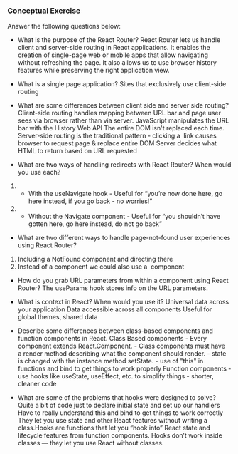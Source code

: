 ### Conceptual Exercise

Answer the following questions below:

- What is the purpose of the React Router?
 React Router lets us handle client and server-side routing in React applications. It enables the creation of single-page web or mobile apps that allow navigating without refreshing the page. It also allows us to use browser history features while preserving the right application view.

- What is a single page application?
Sites that exclusively use client-side routing

- What are some differences between client side and server side routing?
Client-side routing handles mapping between URL bar and page user sees via browser rather than via server. JavaScript manipulates the URL bar with the History Web API The entire DOM isn't replaced each time.
Server-side routing is the traditional pattern - clicking a <a> link causes browser to request page & replace entire DOM
Server decides what HTML to return based on URL requested

- What are two ways of handling redirects with React Router? When would you use each?
1) - With the useNavigate hook - Useful for “you’re now done here, go here instead, if you go back - no worries!”
2) - Without the Navigate component - Useful for “you shouldn’t have gotten here, go here instead, do not go back”

- What are two different ways to handle page-not-found user experiences using React Router? 
1) Including a NotFound component and directing there
2) Instead of a component we could also use a <Navigate> component

- How do you grab URL parameters from within a component using React Router?
The useParams hook stores info on the URL parameters.

- What is context in React? When would you use it?
Universal data across your application
Data accessible across all components
Useful for global themes, shared data

- Describe some differences between class-based components and function
  components in React.
  Class Based components - Every component extends React.Component. 
                         - Class components must have a render method describing what the component should render.
                         - state is changed with the instance method setState.
                         - use of "this" in functions and bind to get things to work properly
  Function components - use hooks like useState, useEffect, etc. to simplify things
                      - shorter, cleaner code

- What are some of the problems that hooks were designed to solve?
Quite a bit of code just to declare initial state and set up our handlers
Have to really understand this and bind to get things to work correctly
They let you use state and other React features without writing a class.Hooks are functions that let you “hook into” React state and lifecycle features from function components.
Hooks don’t work inside classes — they let you use React without classes.